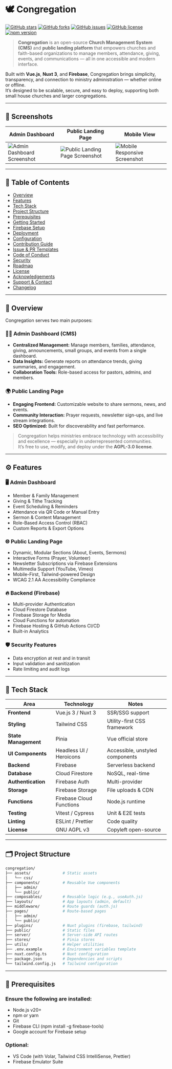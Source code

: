 # 🕊️ Congregation

[![GitHub stars](https://img.shields.io/github/stars/mfonidomark/congregation?style=social)](https://github.com/mfonidomark/congregation/stargazers)
[![GitHub forks](https://img.shields.io/github/forks/mfonidomark/congregation?style=social)](https://github.com/mfonidomark/congregation/network/members)
[![GitHub issues](https://img.shields.io/github/issues/mfonidomark/congregation)](https://github.com/mfonidomark/congregation/issues)
[![GitHub license](https://img.shields.io/github/license/mfonidomark/congregation)](https://github.com/mfonidomark/congregation/blob/main/LICENSE)
[![npm version](https://img.shields.io/npm/v/congregation?color=orange)](https://www.npmjs.com/package/congregation)

> **Congregation** is an open-source **Church Management System (CMS)** and **public landing platform** that empowers churches and faith-based organizations to manage members, attendance, giving, events, and communications — all in one accessible and modern interface.

Built with **Vue.js**, **Nuxt 3**, and **Firebase**, Congregation brings simplicity, transparency, and connection to ministry administration — whether online or offline.  
It’s designed to be scalable, secure, and easy to deploy, supporting both small house churches and larger congregations.

---

## 📸 Screenshots

| Admin Dashboard | Public Landing Page | Mobile View |
|-----------------|---------------------|--------------|
| ![Admin Dashboard Screenshot](docs/screenshots/admin-dashboard.png) | ![Public Landing Page Screenshot](docs/screenshots/public-landing.png) | ![Mobile Responsive Screenshot](docs/screenshots/mobile-view.png) |

---

## 📖 Table of Contents

- [Overview](#-overview)
- [Features](#-features)
- [Tech Stack](#-tech-stack)
- [Project Structure](#-project-structure)
- [Prerequisites](#-prerequisites)
- [Getting Started](#-getting-started)
- [Firebase Setup](#-firebase-setup)
- [Deployment](#-deployment)
- [Configuration](#-configuration)
- [Contribution Guide](#-contribution-guide)
- [Issue & PR Templates](#-issue--pr-templates)
- [Code of Conduct](#-code-of-conduct)
- [Security](#-security)
- [Roadmap](#-roadmap)
- [License](#-license)
- [Acknowledgements](#-acknowledgements)
- [Support & Contact](#-support--contact)
- [Changelog](#-changelog)

---

## 🧭 Overview

Congregation serves two main purposes:

### 🧑‍💼 Admin Dashboard (CMS)

- **Centralized Management:** Manage members, families, attendance, giving, announcements, small groups, and events from a single dashboard.
- **Data Insights:** Generate reports on attendance trends, giving summaries, and engagement.
- **Collaboration Tools:** Role-based access for pastors, admins, and members.

### 🌍 Public Landing Page

- **Engaging Frontend:** Customizable website to share sermons, news, and events.
- **Community Interaction:** Prayer requests, newsletter sign-ups, and live stream integrations.
- **SEO Optimized:** Built for discoverability and fast performance.

> Congregation helps ministries embrace technology with accessibility and excellence — especially in underrepresented communities.  
> It’s free to use, modify, and deploy under the **AGPL-3.0 license**.

---

## ⚙️ Features

### 🖥️ Admin Dashboard

- Member & Family Management
- Giving & Tithe Tracking
- Event Scheduling & Reminders
- Attendance via QR Code or Manual Entry
- Sermon & Content Management
- Role-Based Access Control (RBAC)
- Custom Reports & Export Options

### 🌐 Public Landing Page

- Dynamic, Modular Sections (About, Events, Sermons)
- Interactive Forms (Prayer, Volunteer)
- Newsletter Subscriptions via Firebase Extensions
- Multimedia Support (YouTube, Vimeo)
- Mobile-First, Tailwind-powered Design
- WCAG 2.1 AA Accessibility Compliance

### 🔥 Backend (Firebase)

- Multi-provider Authentication
- Cloud Firestore Database
- Firebase Storage for Media
- Cloud Functions for automation
- Firebase Hosting & GitHub Actions CI/CD
- Built-in Analytics

### 🛡️ Security Features

- Data encryption at rest and in transit
- Input validation and sanitization
- Rate limiting and audit logs

---

## 🧰 Tech Stack

| Area | Technology | Notes |
|------|-------------|-------|
| **Frontend** | Vue.js 3 / Nuxt 3 | SSR/SSG support |
| **Styling** | Tailwind CSS | Utility-first CSS framework |
| **State Management** | Pinia | Vue official store |
| **UI Components** | Headless UI / Heroicons | Accessible, unstyled components |
| **Backend** | Firebase | Serverless backend |
| **Database** | Cloud Firestore | NoSQL, real-time |
| **Authentication** | Firebase Auth | Multi-provider |
| **Storage** | Firebase Storage | File uploads & CDN |
| **Functions** | Firebase Cloud Functions | Node.js runtime |
| **Testing** | Vitest / Cypress | Unit & E2E tests |
| **Linting** | ESLint / Prettier | Code quality |
| **License** | GNU AGPL v3 | Copyleft open-source |

---

## 🗂️ Project Structure

```bash
congregation/
├── assets/              # Static assets
│   └── css/
├── components/          # Reusable Vue components
│   ├── admin/
│   └── public/
├── composables/         # Reusable logic (e.g., useAuth.js)
├── layouts/             # App layouts (admin, default)
├── middleware/          # Route guards (auth.js)
├── pages/               # Route-based pages
│   ├── admin/
│   └── public/
├── plugins/             # Nuxt plugins (firebase, tailwind)
├── public/              # Static files
├── server/              # Server-side API routes
├── stores/              # Pinia stores
├── utils/               # Helper utilities
├── .env.example         # Environment variables template
├── nuxt.config.ts       # Nuxt configuration
├── package.json         # Dependencies and scripts
└── tailwind.config.js   # Tailwind configuration
```
---

## 🧩 Prerequisites
### Ensure the following are installed:
- Node.js v20+
- npm or yarn
- Git
- Firebase CLI (npm install -g firebase-tools)
- Google account for Firebase setup

### Optional:
- VS Code (with Volar, Tailwind CSS IntelliSense, Prettier)
- Firebase Emulator Suite

